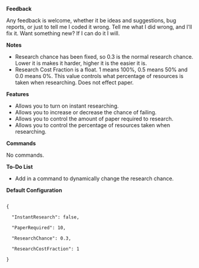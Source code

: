 **Feedback**

Any feedback is welcome, whether it be ideas and suggestions, bug reports, or just to tell me I coded it wrong. Tell me what I did wrong, and I'll fix it. Want something new? If I can do it I will.

**Notes**


* Research chance has been fixed, so 0.3 is the normal research chance. Lower it is makes it harder, higher it is the easier it is.
* Research Cost Fraction is a float. 1 means 100%, 0.5 means 50% and 0.0 means 0%. This value controls what percentage of resources is taken when researching. Does not effect paper.


**Features**


* Allows you to turn on instant researching.
* Allows you to increase or decrease the chance of failing.
* Allows you to control the amount of paper required to research.
* Allows you to control the percentage of resources taken when researching.



**Commands**

No commands.

**To-Do List**


* Add in a command to dynamically change the research chance.


**Default Configuration**

````

{

  "InstantResearch": false,

  "PaperRequired": 10,

  "ResearchChance": 0.3,

  "ResearchCostFraction": 1

}



 
````